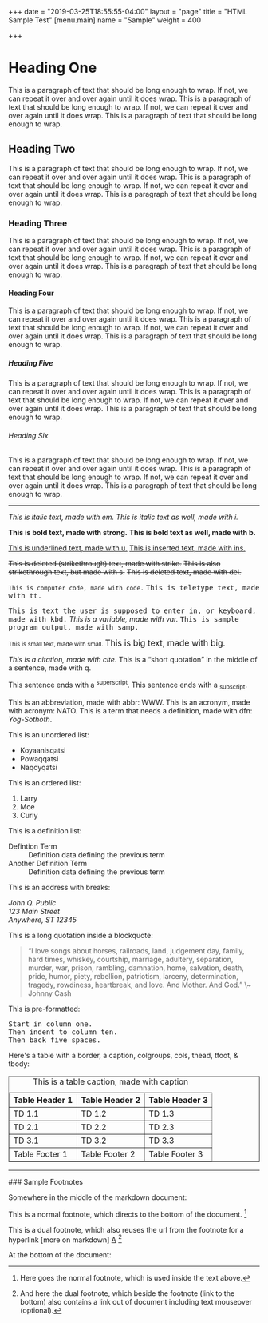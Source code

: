 +++
date = "2019-03-25T18:55:55-04:00"
layout = "page"
title = "HTML Sample Test"
[menu.main]
name = "Sample"
weight = 400

+++
<h1>Heading One</h1>
<p>
This is a paragraph of text that should be long enough to wrap. If not, we can repeat it over and over again until it does wrap. This is a paragraph of text that should be long enough to wrap. If not, we can repeat it over and over again until it does wrap. This is a paragraph of text that should be long enough to wrap.
</p>
<h2>Heading Two</h2>
<p>
This is a paragraph of text that should be long enough to wrap. If not, we can repeat it over and over again until it does wrap. This is a paragraph of text that should be long enough to wrap. If not, we can repeat it over and over again until it does wrap. This is a paragraph of text that should be long enough to wrap.
</p>
<h3>Heading Three</h3>
<p>
This is a paragraph of text that should be long enough to wrap. If not, we can repeat it over and over again until it does wrap. This is a paragraph of text that should be long enough to wrap. If not, we can repeat it over and over again until it does wrap. This is a paragraph of text that should be long enough to wrap.
</p>
<h4>Heading Four</h4>
<p>
This is a paragraph of text that should be long enough to wrap. If not, we can repeat it over and over again until it does wrap. This is a paragraph of text that should be long enough to wrap. If not, we can repeat it over and over again until it does wrap. This is a paragraph of text that should be long enough to wrap.
</p>
<h5>Heading Five</h5>
<p>
This is a paragraph of text that should be long enough to wrap. If not, we can repeat it over and over again until it does wrap. This is a paragraph of text that should be long enough to wrap. If not, we can repeat it over and over again until it does wrap. This is a paragraph of text that should be long enough to wrap.
</p>
<h6>Heading Six</h6>
<p>
This is a paragraph of text that should be long enough to wrap. If not, we can repeat it over and over again until it does wrap. This is a paragraph of text that should be long enough to wrap. If not, we can repeat it over and over again until it does wrap. This is a paragraph of text that should be long enough to wrap.
</p>
<hr>
<p>
<em>This is italic text, made with em.</em> <i>This is italic text as well, made with i.</i>
</p>
<p>
<strong>This is bold text, made with strong.</strong> <b>This is bold text as well, made with b.</b>
</p>
<p>
<u>This is underlined text, made with u.</u> <ins>This is inserted text, made with ins.</ins>
</p>
<p>
<strike>This is deleted (strikethrough) text, made with strike.</strike> <s>This is also strikethrough text, but made with s.</s> <del>This is deleted text, made with del.</del>
</p>
<p>
<code>This is computer code, made with code.</code> <tt>This is teletype text, made with tt.</tt>
</p>
<p>
<kbd>This is text the user is supposed to enter in, or keyboard, made with kbd.</kbd> <var>This is a variable, made with var.</var> <samp>This is sample program output, made with samp.</samp>
</p>
<p>
<small>This is small text, made with small.</small> <big>This is big text, made with big.</big>
</p>
<p>
<cite>This is a citation, made with cite.</cite> This is a <q>short quotation</q> in the middle of a sentence, made with q.
</p>
<p>
This sentence ends with a <sup>superscript</sup>. This sentence ends with a <sub>subscript</sub>.
</p>
<p>
This is an abbreviation, made with abbr: <abbr>WWW</abbr>. This is an acronym, made with acronym: <acronym>NATO</acronym>. This is a term that needs a definition, made with dfn: <dfn>Yog-Sothoth</dfn>.
</p>
<p>
This is an unordered list:
</p>
<ul>
<li>Koyaanisqatsi</li>
<li>Powaqqatsi</li>
<li>Naqoyqatsi</li>
</ul>
<p>
This is an ordered list:
</p>
<ol>
<li>Larry</li>
<li>Moe</li>
<li>Curly</li>
</ol>
<p>
This is a definition list:
</p>
<dl>
<dt>Defintion Term</dt>
<dd>Definition data defining the previous term</dd>
<dt>Another Definition Term</dt>
<dd>Definition data defining the previous term</dd>
</dl>
<p>
This is an address with breaks:
</p>
<address>
John Q. Public
<br>123 Main Street
<br>Anywhere, ST 12345
</address>
<p>
This is a long quotation inside a blockquote:
</p>
<blockquote>
<p>
“I love songs about horses, railroads, land, judgement day, family, hard times, whiskey, courtship, marriage, adultery, separation, murder, war, prison, rambling, damnation, home, salvation, death, pride, humor, piety, rebellion, patriotism, larceny, determination, tragedy, rowdiness, heartbreak, and love. And Mother. And God.” \~ Johnny Cash
</p>
</blockquote>
<p>
This is pre-formatted:
</p>
<pre>
Start in column one.
Then indent to column ten.
Then back five spaces.
</pre>
<p>
Here's a table with a border, a caption, colgroups, cols, thead, tfoot, & tbody:
</p>
<table border="1">
<caption>This is a table caption, made with caption</caption>
<colgroup span="2">
<col>
<col>
</colgroup>
<colgroup></colgroup>
<thead>
<tr>
<th>Table Header 1</th>
<th>Table Header 2</th>
<th>Table Header 3</th>
</tr>
</thead>
<tfoot>
<tr>
<td>Table Footer 1</td>
<td>Table Footer 2</td>
<td>Table Footer 3</td>
</tr>
</tfoot>
<tbody>
<tr>
<td>TD 1.1</td>
<td>TD 1.2</td>
<td>TD 1.3</td>
</tr>
<tr>
<td>TD 2.1</td>
<td>TD 2.2</td>
<td>TD 2.3</td>
</tr>
<tr>
<td>TD 3.1</td>
<td>TD 3.2</td>
<td>TD 3.3</td>
</tr>
</tbody>
</table>
<hr>
### Sample Footnotes

Somewhere in the middle of the markdown document:

This is a normal footnote, which directs to the bottom of the document. [^1]

This is a dual footnote, which also reuses the url from the footnote for a hyperlink [more on markdown] [A] [^2]

At the bottom of the document:

[^1]: Here goes the normal footnote, which is used inside the text above.
[^2]: And here the dual footnote, which beside the footnote (link to the bottom) also contains a link out of document including text mouseover (optional).

[A]: https://markdown.dk/ "Here is some optional mouseover text"